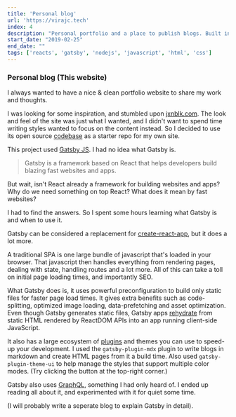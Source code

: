 ```yaml
---
title: 'Personal blog'
url: 'https://virajc.tech'
index: 4
description: "Personal portfolio and a place to publish blogs. Built in GatsbyJs, React."
start_date: "2019-02-25"
end_date: ""
tags: ['reacts', 'gatsby', 'nodejs', 'javascript', 'html', 'css']
---
```


### Personal blog (This website)

I always wanted to have a nice & clean portfolio website to share my work and thoughts.

I was looking for some inspiration, and stumbled upon <a href="https://jxnblk.com" target="_blank">jxnblk.com</a>. The look and feel of the site was just what I wanted, and I didn't want to spend time writing styles wanted to focus on the content instead. So I decided to use its open source <a href="https://github.com/jxnblk/blog" target="_blank">codebase</a> as a starter repo for my own site.

This project used <a href="https://www.gatsbyjs.org" target="_blank">Gatsby JS</a>. I had no idea what Gatsby is.

> Gatsby is a framework based on React that helps developers build blazing fast websites and apps.

But wait, isn't React already a framework for building websites and apps? Why do we need something on top React? What does it mean by fast websites?

I had to find the answers. So I spent some hours learning what Gatsby is and when to use it.

Gatsby can be considered a replacement for <a href="" target="_blank">create-react-app</a>, but it does a lot more.

A traditional SPA is one large bundle of javascript that's loaded in your browser. That javascript then handles everything from rendering pages, dealing with state, handling routes and a lot more. All of this can take a toll on initial page loading times, and importantly SEO.

What Gatsby does is, it uses powerful preconfiguration to build only static files for faster page load times. It gives extra benefits such as code-splitting, optimized image loading, data-prefetching and asset optimization. Even though Gatsby generates static files, Gatsby apps <a href="https://www.gatsbyjs.org/docs/react-hydration/" target="_blank">rehydrate</a> from static HTML rendered by ReactDOM APIs into an app running client-side JavaScript.

It also has a large ecosystem of <a href="https://www.gatsbyjs.org/plugins/" target="_blank">plugins</a> and themes you can use to speed-up your development.
I used the `gatsby-plugin-mdx` plugin to write blogs in markdown and create HTML pages from it a build time. Also used `gatsby-plugin-theme-ui` to help manage the styles that support multiple color modes. (Try clicking the button at the top-right corner.)

Gatsby also uses <a href="https://graphql.org/" target="_blank">GraphQL</a>, something I had only heard of. I ended up reading all about it, and experimented with it for quiet some time.

(I will probably write a seperate blog to explain Gatsby in detail).
